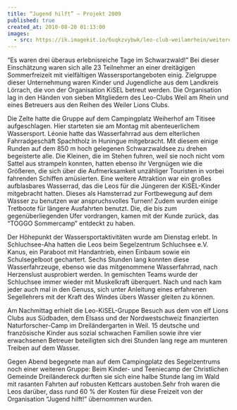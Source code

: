```yaml
---
title: “Jugend hilft” – Projekt 2009
published: true
created_at: 2010-08-20 01:13:00
images:
  - src: https://ik.imagekit.io/6uqkzvybwk/leo-club-weilamrhein/weitere/06-01.jpg
---
```


“Es waren drei überaus erlebnisreiche Tage im Schwarzwald!” Bei dieser Einschätzung waren sich alle 23 Teilnehmer an einer dreitägigen Sommerfreizeit mit vielfältigen Wassersportangeboten einig. Zielgruppe dieser Unternehmung waren Kinder und Jugendliche aus dem Landkreis Lörrach, die von der Organisation KiSEL betreut werden. Die Organisation lag in den Händen von sieben Mitgliedern des Leo-Clubs Weil am Rhein und eines Betreuers aus den Reihen des Weiler Lions Clubs.

Die Zelte hatte die Gruppe auf dem Campingplatz Weiherhof am Titisee aufgeschlagen. Hier starteten sie am Montag mit abenteuerlichem Wassersport. Léonie hatte das Wasserfahrrad aus dem elterlichen Fahrradgeschäft Spachtholz in Huningue mitgebracht. Mit diesem einige Runden auf dem 850 m hoch gelegenen Schwarzwaldsee zu drehen begeisterte alle. Die Kleinen, die im Stehen fuhren, weil sie noch nicht vom Sattel aus strampeln konnten, hatten ebenso ihr Vergnügen wie die Größeren, die sich über die Aufmerksamkeit unzähliger Touristen in vorbei fahrenden Schiffen amüsierten. Eine weitere Attraktion war ein großes aufblasbares Wasserrad, das die Leos für die Jüngeren der KiSEL-Kinder mitgebracht hatten. Dieses als Hamsterrad zur Fortbewegung auf dem Wasser zu benutzen war anspruchsvolles Turnen! Zudem wurden einige Tretboote für längere Ausfahrten benutzt. Die, die bis zum gegenüberliegenden Ufer vordrangen, kamen mit der Kunde zurück, das “TOGGO Sommercamp” entdeckt zu haben.

Der Höhepunkt der Wassersportaktivitäten wurde am Dienstag erlebt. In Schluchsee-Aha hatten die Leos beim Segelzentrum Schluchsee e.V. Kanus, ein Paraboot mit Handantrieb, einen Einbaum sowie ein Schulsegelboot gechartert. Sechs Stunden lang konnten diese Wasserfahrzeuge, ebenso wie das mitgenommene Wasserfahrrad, nach Herzenslust ausprobiert werden. In gemischten Teams wurde der Schluchsee immer wieder mit Muskelkraft überquert. Nach und nach kam jeder auch mal in den Genuss, sich unter Anleitung eines erfahrenen Segellehrers mit der Kraft des Windes übers Wasser gleiten zu können.

Am Nachmittag erhielt die Leo-KiSEL-Gruppe Besuch aus dem von elf Lions Clubs aus Südbaden, dem Elsass und der Nordwestschweiz finanzierten Naturforscher-Camp im Dreiländergarten in Weil. 15 deutsche und französische Kinder aus sozial schwachen Familien sowie ihre vier erwachsenen Betreuer beteiligten sich drei Stunden lang rege am munteren Treiben auf dem Wasser.

Gegen Abend begegnete man auf dem Campingplatz des Segelzentrums noch einer weiteren Gruppe: Beim Kinder- und Teeniecamp der Christlichen Gemeinde Dreiländereck durften sie sich eine halbe Stunde lang im Wald mit rasanten Fahrten auf robusten Kettcars austoben.Sehr froh waren die Leos darüber, dass rund 60 % der Kosten für diese Freizeit von der Organisation “Jugend hilft!” übernommen wurden.
